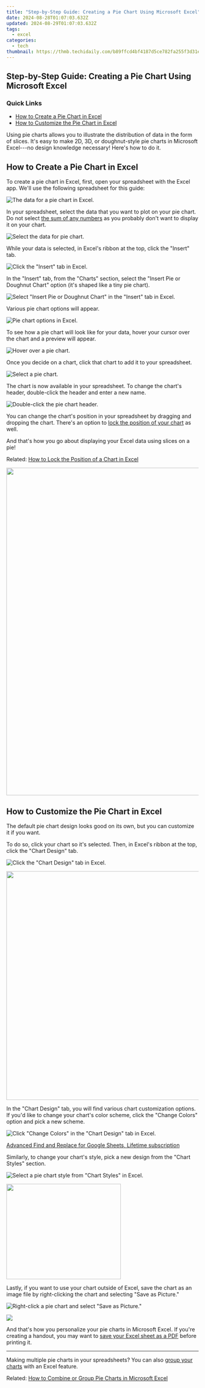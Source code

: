 ```yaml
---
title: "Step-by-Step Guide: Creating a Pie Chart Using Microsoft Excel"
date: 2024-08-28T01:07:03.632Z
updated: 2024-08-29T01:07:03.632Z
tags:
  - excel
categories:
  - tech
thumbnail: https://thmb.techidaily.com/b89ffcd4bf4187d5ce782fa255f3d31e70eba20fbf846963d325dce5a6f79e5f.jpg
---
```


## Step-by-Step Guide: Creating a Pie Chart Using Microsoft Excel

### Quick Links

* [How to Create a Pie Chart in Excel](https://fox-links.techidaily.com/updated-2024-approved-paving-pathways-in-pixels-the-leading-vr-treadmills-reviewed/)
* [How to Customize the Pie Chart in Excel](https://sim-unlock.techidaily.com/in-2024-how-to-unlock-sim-card-on-itel-a70-online-without-jailbreak-by-drfone-android/)

 Using pie charts allows you to illustrate the distribution of data in the form of slices. It's easy to make 2D, 3D, or doughnut-style pie charts in Microsoft Excel---no design knowledge necessary! Here's how to do it.

##  How to Create a Pie Chart in Excel

 To create a pie chart in Excel, first, open your spreadsheet with the Excel app. We'll use the following spreadsheet for this guide:

![The data for a pie chart in Excel.](https://static1.howtogeekimages.com/wordpress/wp-content/uploads/2021/10/1-pie-chart-data.png) 

 In your spreadsheet, select the data that you want to plot on your pie chart. Do not select [the sum of any numbers](https://instagram-videos.techidaily.com/updated-steps-to-instagram-verification-and-fan-growth-in-under-150-characters/) as you probably don't want to display it on your chart.

![Select the data for pie chart.](https://static1.howtogeekimages.com/wordpress/wp-content/uploads/2021/10/2-select-pie-chart-data.png) 

 While your data is selected, in Excel's ribbon at the top, click the "Insert" tab.

![Click the "Insert" tab in Excel.](https://static1.howtogeekimages.com/wordpress/wp-content/uploads/2021/10/3-excel-insert-tab.png) 

 In the "Insert" tab, from the "Charts" section, select the "Insert Pie or Doughnut Chart" option (it's shaped like a tiny pie chart).

![Select "Insert Pie or Doughnut Chart" in the "Insert" tab in Excel.](https://static1.howtogeekimages.com/wordpress/wp-content/uploads/2021/10/4-pie-chart-excel.png) 

 Various pie chart options will appear.

![Pie chart options in Excel.](https://static1.howtogeekimages.com/wordpress/wp-content/uploads/2021/10/5-pie-chart-options.png) 

 To see how a pie chart will look like for your data, hover your cursor over the chart and a preview will appear.

![Hover over a pie chart.](https://static1.howtogeekimages.com/wordpress/wp-content/uploads/2021/10/6-pie-chart-preview.png) 

 Once you decide on a chart, click that chart to add it to your spreadsheet.

![Select a pie chart.](https://static1.howtogeekimages.com/wordpress/wp-content/uploads/2021/10/7-add-pie-chart-excel.png) 

 The chart is now available in your spreadsheet. To change the chart's header, double-click the header and enter a new name.

![Double-click the pie chart header.](https://static1.howtogeekimages.com/wordpress/wp-content/uploads/2021/10/8-rename-pie-chart.png) 

 You can change the chart's position in your spreadsheet by dragging and dropping the chart. There's an option to [lock the position of your chart](https://easy-unlock-android.techidaily.com/delete-gmail-account-withwithout-password-on-oppo-find-x6-pro-by-drfone-android/) as well.

 And that's how you go about displaying your Excel data using slices on a pie!

Related: [How to Lock the Position of a Chart in Excel](https://easy-unlock-android.techidaily.com/delete-gmail-account-withwithout-password-on-oppo-find-x6-pro-by-drfone-android/) 

<!-- affiliate ads begin -->
<a href="https://propmoneyinc.pxf.io/c/5597632/1803116/14559" target="_top" id="1803116"><img src="//a.impactradius-go.com/display-ad/14559-1803116" border="0" alt="" width="859" height="859"/></a><img height="0" width="0" src="https://imp.pxf.io/i/5597632/1803116/14559" style="position:absolute;visibility:hidden;" border="0" />
<!-- affiliate ads end -->
##  How to Customize the Pie Chart in Excel

 The default pie chart design looks good on its own, but you can customize it if you want.

 To do so, click your chart so it's selected. Then, in Excel's ribbon at the top, click the "Chart Design" tab.

![Click the "Chart Design" tab in Excel.](https://static1.howtogeekimages.com/wordpress/wp-content/uploads/2021/10/9-pie-chart-design-excel.png) 

<!-- affiliate ads begin -->
<a href="https://uperfect.sjv.io/c/5597632/1246754/15155" target="_top" id="1246754"><img src="//a.impactradius-go.com/display-ad/15155-1246754" border="0" alt="" width="600" height="600"/></a><img height="0" width="0" src="https://imp.pxf.io/i/5597632/1246754/15155" style="position:absolute;visibility:hidden;" border="0" />
<!-- affiliate ads end -->
 In the "Chart Design" tab, you will find various chart customization options. If you'd like to change your chart's color scheme, click the "Change Colors" option and pick a new scheme.

![Click "Change Colors" in the "Chart Design" tab in Excel.](https://static1.howtogeekimages.com/wordpress/wp-content/uploads/2021/10/10-change-pie-chart-color.png) 

<!-- affiliate ads begin -->
<a href="https://secure.2checkout.com/order/checkout.php?PRODS=4729642&QTY=1&AFFILIATE=108875&CART=1">Advanced Find and Replace for Google Sheets, Lifetime subscription</a>
<!-- affiliate ads end -->
 Similarly, to change your chart's style, pick a new design from the "Chart Styles" section.

![Select a pie chart style from "Chart Styles" in Excel.](https://static1.howtogeekimages.com/wordpress/wp-content/uploads/2021/10/11-change-pie-chart-style.png) 

<!-- affiliate ads begin -->
<a href="https://dhgate.sjv.io/c/5597632/1678785/12108" target="_top" id="1678785"><img src="//a.impactradius-go.com/display-ad/12108-1678785" border="0" alt="" width="300" height="250"/></a>
<!-- affiliate ads end -->
 Lastly, if you want to use your chart outside of Excel, save the chart as an image file by right-clicking the chart and selecting "Save as Picture."

![Right-click a pie chart and select "Save as Picture."](https://static1.howtogeekimages.com/wordpress/wp-content/uploads/2021/10/12-save-pie-chart-as-image.png) 

<!-- affiliate ads begin -->
<a href="https://estore.winxdvd.com/order/checkout.php?PRODS=12653853&QTY=1&AFFILIATE=108875&CART=1"><img src="https://secure.avangate.com/images/merchant/bcb41ccdc4363c6848a1d760f26c28a0/products/14_videoproc-converter-ai-box.png" border="0"></a>
<!-- affiliate ads end -->
 And that's how you personalize your pie charts in Microsoft Excel. If you're creating a handout, you may want to [save your Excel sheet as a PDF](https://win-able.techidaily.com/how-to-solve-game-lag-and-skipping-frames-in-modern-warfare-ii-cod/) before printing it.

---

 Making multiple pie charts in your spreadsheets? You can also [group your charts](https://instagram-video-recordings.techidaily.com/updated-2024-approved-the-instagram-influencer-blueprint-from-few-to-a-thousand-fans/) with an Excel feature.

Related: [How to Combine or Group Pie Charts in Microsoft Excel](https://instagram-video-recordings.techidaily.com/updated-2024-approved-the-instagram-influencer-blueprint-from-few-to-a-thousand-fans/)

<ins class="adsbygoogle"
     style="display:block"
     data-ad-format="autorelaxed"
     data-ad-client="ca-pub-7571918770474297"
     data-ad-slot="1223367746"></ins>



<ins class="adsbygoogle"
     style="display:block"
     data-ad-client="ca-pub-7571918770474297"
     data-ad-slot="8358498916"
     data-ad-format="auto"
     data-full-width-responsive="true"></ins>


